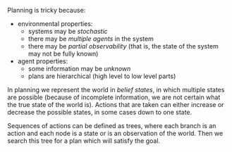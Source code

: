 Planning is tricky because:

- environmental properties:
    - systems may be _stochastic_
    - there may be _multiple agents_ in the system
    - there may be _partial observability_ (that is, the state of the system may not be fully known)
- agent properties:
    - some information may be _unknown_
    - plans are hierarchical (high level to low level parts)

In planning we represent the world in _belief states_, in which multiple states are possible (because of incomplete information, we are not certain what the true state of the world is). Actions that are taken can either increase or decrease the possible states, in some cases down to one state.

Sequences of actions can be defined as trees, where each branch is an action and each node is a state or is an observation of the world. Then we search this tree for a plan which will satisfy the goal.